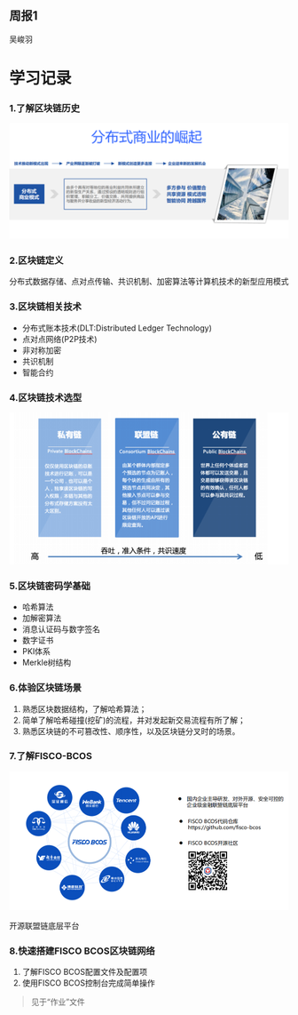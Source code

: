 ## 周报1
吴峻羽

# 学习记录

### 1.了解区块链历史


![](asset/rise.png)

### 2.区块链定义

分布式数据存储、点对点传输、共识机制、加密算法等计算机技术的新型应用模式

### 3.区块链相关技术

- 分布式账本技术(DLT:Distributed Ledger Technology)
- 点对点网络(P2P技术)
- 非对称加密
- 共识机制
- 智能合约

### 4.区块链技术选型

![](asset/chain.png)

### 5.区块链密码学基础

- 哈希算法
- 加解密算法
- 消息认证码与数字签名
- 数字证书
- PKI体系
- Merkle树结构

### 6.体验区块链场景

1. 熟悉区块数据结构，了解哈希算法；
2. 简单了解哈希碰撞(挖矿)的流程，并对发起新交易流程有所了解；
3. 熟悉区块链的不可篡改性、顺序性，以及区块链分叉时的场景。

### 7.了解FISCO-BCOS

![](asset/fisco.png)

开源联盟链底层平台

### 8.快速搭建FISCO BCOS区块链网络

1. 了解FISCO BCOS配置文件及配置项
2. 使用FISCO BCOS控制台完成简单操作

> 见于“作业”文件